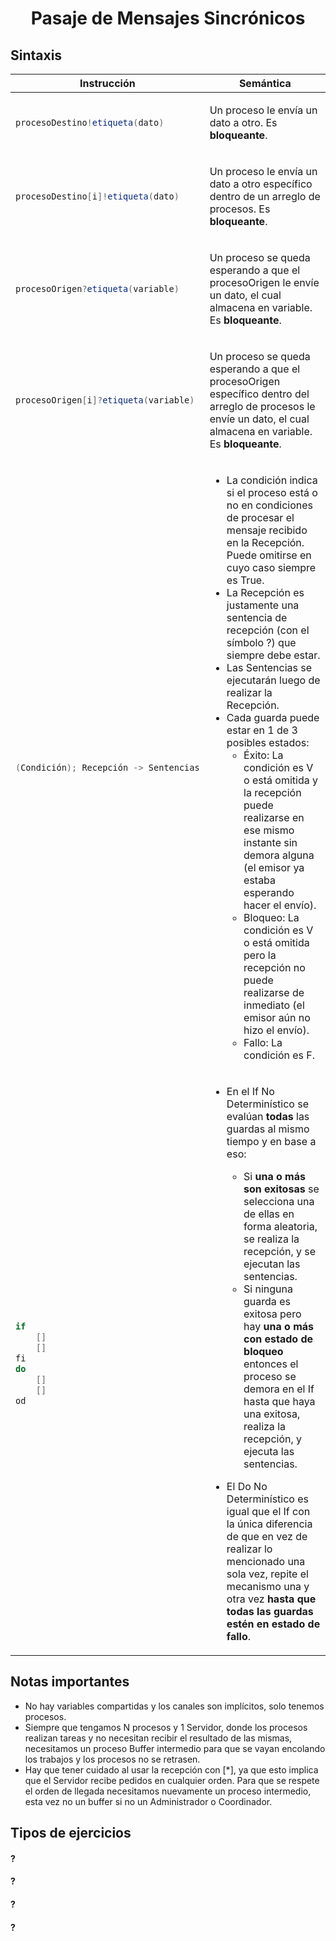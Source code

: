 <center>

# Pasaje de Mensajes Sincrónicos

</center>

## Sintaxis

<table>
  <thead>
    <tr>
      <th>Instrucción</th>
      <th>Semántica</th>
    </tr>
  </thead>
<tr><td>

```cs
procesoDestino!etiqueta(dato)
```

</td><td>

Un proceso le envía un dato a otro. Es **bloqueante**.

<tr><td>

```cs
procesoDestino[i]!etiqueta(dato)
```

</td><td>

Un proceso le envía un dato a otro específico dentro de un arreglo de procesos. Es **bloqueante**.

<tr><td>

```cs
procesoOrigen?etiqueta(variable)
```

</td><td>

Un proceso se queda esperando a que el procesoOrigen le envíe un dato, el cual almacena en variable. Es **bloqueante**.

<tr><td>

```cs
procesoOrigen[i]?etiqueta(variable)
```

</td><td>

Un proceso se queda esperando a que el procesoOrigen específico dentro del arreglo de procesos le envíe un dato, el cual almacena en variable. Es **bloqueante**.

<tr><td>

```cs
(Condición); Recepción -> Sentencias
```

</td><td>

-   La condición indica si el proceso está o no en condiciones de procesar el mensaje recibido en la Recepción. Puede omitirse en cuyo caso siempre es True.
-   La Recepción es justamente una sentencia de recepción (con el símbolo ?) que siempre debe estar.
-   Las Sentencias se ejecutarán luego de realizar la Recepción.
-   Cada guarda puede estar en 1 de 3 posibles estados:
    -   Éxito: La condición es V o está omitida y la recepción puede realizarse en ese mismo instante sin demora alguna (el emisor ya estaba esperando hacer el envío).
    -   Bloqueo: La condición es V o está omitida pero la recepción no puede realizarse de inmediato (el emisor aún no hizo el envío).
    -   Fallo: La condición es F.

<tr><td>

```cs
if
    []
    []
fi
do
    []
    []
od
```

</td><td>

-   En el If No Determinístico se evalúan **todas** las guardas al mismo tiempo y en base a eso:

    -   Si **una o más son exitosas** se selecciona una de ellas en forma aleatoria, se realiza la recepción, y se ejecutan las sentencias.
    -   Si ninguna guarda es exitosa pero hay **una o más con estado de bloqueo** entonces el proceso se demora en el If hasta que haya una exitosa, realiza la recepción, y ejecuta las sentencias.

-   El Do No Determinístico es igual que el If con la única diferencia de que en vez de realizar lo mencionado una sola vez, repite el mecanismo una y otra vez **hasta que todas las guardas estén en estado de fallo**.

</table>

## Notas importantes

-   No hay variables compartidas y los canales son implícitos, solo tenemos procesos.
-   Siempre que tengamos N procesos y 1 Servidor, donde los procesos realizan tareas y no necesitan recibir el resultado de las mismas, necesitamos un proceso Buffer intermedio para que se vayan encolando los trabajos y los procesos no se retrasen.
-   Hay que tener cuidado al usar la recepción con [*], ya que esto implica que el Servidor recibe pedidos en cualquier orden. Para que se respete el orden de llegada necesitamos nuevamente un proceso intermedio, esta vez no un buffer si no un Administrador o Coordinador.

## Tipos de ejercicios

#### ?

#### ?

#### ?

#### ?
